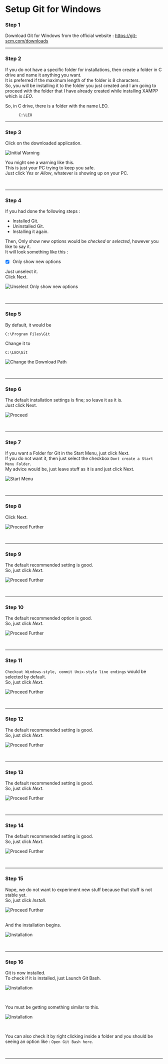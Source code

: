 # Setup Git for Windows

### Step 1 

Download Git for Windows from the official website : https://git-scm.com/downloads
<br>

<hr>

### Step 2 

If you do not have a specific folder for installations, then create a folder in C drive and name it anything you want.<br>
It is preferred if the maximum length of the folder is 8 characters.<br>
So, you will be installing it to the folder you just created and I am going to proceed with the folder that I have already created while installing XAMPP which is _LEO_.


So, in C drive, there is a folder with the name LEO.

          C:\LEO

<hr>

 ### Step 3
 
 Click on the downloaded application.<br>

![Initial Warning](img/01.png)

You might see a warning like this.<br>
This is just your PC trying to keep you safe.<br>
Just click _Yes_ or _Allow_, whatever is showing up on your PC.

<br>

<hr>

### Step 4

If you had done the following steps : <br>
- Installed Git.
- Uninstalled Git.
- Installing it again.

Then, Only show new options would be _checked_ or _selected_, however you like to say it.<br>
It will look something like this :

- [x] Only show new options

Just unselect it.<br>
Click Next.<br>

![Unselect Only show new options](img/02.png)

<br>

<hr>

### Step 5

By default, it would be

    C:\Program Files\Git

Change it to

    C:\LEO\Git

![Change the Download Path](img/03.png)

<br>

<hr>

### Step 6

The default installation settings is fine; so leave it as it is.<br>
Just click Next.<br>

![Proceed](img/04.png)

<br>

<hr>

### Step 7

If you want a Folder for Git in the Start Menu, just click Next.<br>
If you do not want it, then just select the checkbox `Dont create a Start Menu Folder`.<br>
My advice would be, just leave stuff as it is and just click Next.<br>

![Start Menu](img/05.png)

<br>

<hr>

### Step 8

Click Next.<br>

![Proceed Further](img/06.png)

<br>

<hr>

### Step 9

The default recommended setting is good.<br>
So, just click _Next_.<br>

![Proceed Further](img/07.png)

<br>

<hr>

### Step 10

The default recommended option is good.<br>
So, just click _Next_.<br>

![Proceed Further](img/08.png)

<br>

<hr>

### Step 11

`Checkout Windows-style, commit Unix-style line endings` would be selected by default.<br>
So, just click _Next_.<br>

![Proceed Further](img/09.png)

<br>

<hr>

### Step 12

The default recommended setting is good.<br>
So, just click _Next_.<br>

![Proceed Further](img/10.png)

<br>

<hr>

### Step 13

The default recommended setting is good.<br>
So, just click _Next_.<br>

![Proceed Further](img/11.png)

<br>

<hr>

### Step 14

The default recommended setting is good.<br>
So, just click _Next_.<br>

![Proceed Further](img/12.png)

<br>

<hr>

### Step 15

Nope, we do not want to experiment new stuff because that stuff is not stable yet.<br>
So, just click _Install_.<br>

![Proceed Further](img/13.png)

<br>
And the installation begins.<br>

![Installation](img/14.png)

<br>

<hr>

### Step 16

Git is now installed.<br>
To check if it is installed, just Launch Git Bash.<br>

![Installation](img/15.png)

<br>

You must be getting something similar to this.<br>

![Installation](img/15.png)

<br>

You can also check it by right clicking inside a folder and you should be seeing an option like : `Open Git Bash here`.

<br>

<hr>
